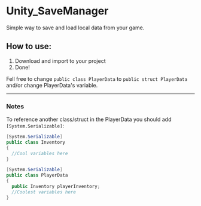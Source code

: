 # Unity_SaveManager
Simple way to save and load local data from your game.


## **How to use:**
1. Download and import to your project
2. Done!

Fell free to change ```public class PlayerData``` to ```public struct PlayerData``` and/or change PlayerData's variable.  
___
### Notes  
To reference another class/struct in the PlayerData you should add `[System.Serializable]`:
```C#
[System.Serializable]
public class Inventory
{
  //Cool variables here
}

[System.Serializable]
public class PlayerData
{
  public Inventory playerInventory;
  //Coolest variables here
}
```

